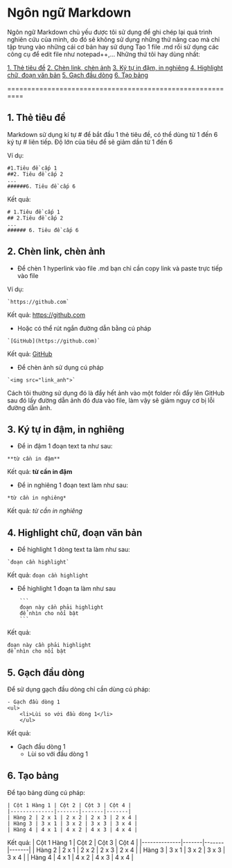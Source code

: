 # Ngôn ngữ Markdown
Ngôn ngữ Markdown chủ yếu được tôi sử dụng để ghi chép lại quá trình nghiên cứu của mình, do đó sẽ không sử dụng những thứ nâng cao mà chỉ tập trung vào những cái cơ bản hay sử dụng
Tạo 1 file .md rồi sử dụng các công cụ để edit file như notepad++,...
Những thứ tôi hay dùng nhất:

[1. Thẻ tiêu đề](#title)
[2. Chèn link, chèn ảnh](#chenlink)
[3. Ký tự in đậm, in nghiêng](#boldnitalic)
[4. Highlight chữ, đoạn văn bản](#highlight)
[5. Gạch đầu dòng](#gachdaudong)
[6. Tạo bảng](#taobang)

==========================================================
<a name="title"></a>
## 1. Thẻ tiêu đề

Markdown sử dụng kí tự # để bắt đầu 1 thẻ tiêu đề, có thể dùng từ 1 đến 6 ký tự # liên tiếp. Độ lớn của tiêu để sẽ giảm dần từ 1 đến 6

Ví dụ:

```
#1.Tiêu đề cấp 1
##2. Tiêu đề cấp 2
...
######6. Tiêu đề cấp 6
```

Kết quả:

```
# 1.Tiêu đề cấp 1
## 2.Tiêu đề cấp 2
...
###### 6. Tiêu đề cấp 6
```

<a name="chenlink"></a>
## 2. Chèn link, chèn ảnh

- Để chèn 1 hyperlink vào file .md bạn chỉ cần copy link và paste trực tiếp vào file 

Ví dụ: 
```
`https://github.com`
```

Kết quả: 
https://github.com

- Hoặc có thể rút ngắn đường dẫn bằng cú pháp
```
`[GitHub](https://github.com)`
```
Kết quả:
[GitHub](https://github.com)

- Để chèn ảnh sử dụng cú pháp
```
`<img src="link_anh">`
```
Cách tôi thường sử dụng đó là đẩy hết ảnh vào một folder rồi đẩy lên GitHub sau đó lấy đường dẫn ảnh đó đưa vào file, làm vậy sẽ giảm nguy cơ bị lỗi đường dẫn ảnh.

<a name="boldnitalic"></a>
## 3. Ký tự in đậm, in nghiêng
- Để in đậm 1 đoạn text ta như sau:
```
**từ cần in đậm**
```

Kết quả:
**từ cần in đậm**

- Để in nghiêng 1 đoạn text làm như sau:
```
*từ cần in nghiêng*
```

Kết quả:
*từ cần in nghiêng*

<a name="highlight"></a>
## 4. Highlight chữ, đoạn văn bản
- Để highlight 1 dòng text ta làm như sau:

```
`đoạn cần highlight`
```

Kết quả: `đoạn cần highlight`

- Để highlight 1 đoạn ta làm như sau 
```
	```
	đoạn này cần phải highlight
	để nhìn cho nổi bật
	```
```

Kết quả:
```
đoạn này cần phải highlight
để nhìn cho nổi bật 
```

<a name="gachdaudong"></a>
## 5. Gạch đầu dòng

Để sử dụng gạch đầu dòng chỉ cần dùng cú pháp:
```
- Gạch đầu dòng 1
<ul>
	<li>Lùi so với đầu dòng 1</li>
	</ul>
```

Kết quả:
- Gạch đầu dòng 1
	<ul>
	<li>Lùi so với đầu dòng 1</li>
	</ul>

<a name="taobang"></a>
## 6. Tạo bảng

Để tạo bảng dùng cú pháp:
```
| Cột 1 Hàng 1 | Cột 2 | Cột 3 | Cột 4 |
|--------------|-------|-------|-------|
| Hàng 2 | 2 x 1 | 2 x 2 | 2 x 3 | 2 x 4 |
| Hàng 3 | 3 x 1 | 3 x 2 | 3 x 3 | 3 x 4 |
| Hàng 4 | 4 x 1 | 4 x 2 | 4 x 3 | 4 x 4 |
```

Kết quả:
| Cột 1 Hàng 1 | Cột 2 | Cột 3 | Cột 4 |
|--------------|-------|-------|-------|
| Hàng 2 | 2 x 1 | 2 x 2 | 2 x 3 | 2 x 4 |
| Hàng 3 | 3 x 1 | 3 x 2 | 3 x 3 | 3 x 4 |
| Hàng 4 | 4 x 1 | 4 x 2 | 4 x 3 | 4 x 4 |



